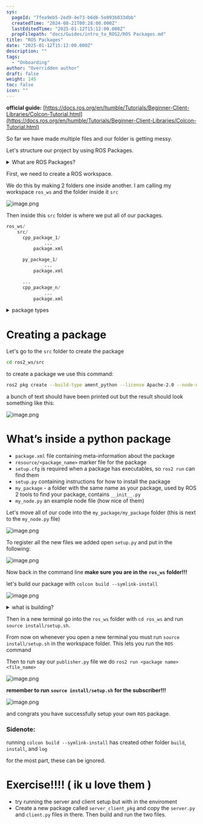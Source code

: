 ```yaml
---
sys:
  pageId: "7fea9eb5-2ed9-4e73-b6d6-5e093b833dbb"
  createdTime: "2024-08-21T00:28:00.000Z"
  lastEditedTime: "2025-01-12T15:12:00.000Z"
  propFilepath: "docs/Guides/intro_to_ROS2/ROS Packages.md"
title: "ROS Packages"
date: "2025-01-12T15:12:00.000Z"
description: ""
tags:
  - "Onboarding"
author: "Overridden author"
draft: false
weight: 145
toc: false
icon: ""
---
```


**official guide:** [https://docs.ros.org/en/humble/Tutorials/Beginner-Client-Libraries/Colcon-Tutorial.html](https://docs.ros.org/en/humble/Tutorials/Beginner-Client-Libraries/Colcon-Tutorial.html)

So far we have made multiple files and our folder is getting messy.

Let's structure our project by using ROS Packages.

<details>

<summary>What are ROS Packages?</summary>

ROS Packages are, as the name implies, packages of code that are highly sharable between ROS developers.

They consist of a folder, `package.xml` file, and source code

```python
      cpp_package_1/
		      ... imagine much code files here ..
          package.xml
```

</details>

First, we need to create a ROS workspace.

We do this by making 2 folders one inside another. I am calling my workspace `ros_ws` and the folder inside it `src`

![image.png](https://prod-files-secure.s3.us-west-2.amazonaws.com/d518164a-d88e-44d1-a4ee-3adb3bd8bce0/70706947-fd18-4537-a67b-e12946812d31/image.png?X-Amz-Algorithm=AWS4-HMAC-SHA256&X-Amz-Content-Sha256=UNSIGNED-PAYLOAD&X-Amz-Credential=ASIAZI2LB466TOY4BYSJ%2F20250224%2Fus-west-2%2Fs3%2Faws4_request&X-Amz-Date=20250224T140757Z&X-Amz-Expires=3600&X-Amz-Security-Token=IQoJb3JpZ2luX2VjEPX%2F%2F%2F%2F%2F%2F%2F%2F%2F%2FwEaCXVzLXdlc3QtMiJHMEUCIFYbHMXUY5qREVSU1kfS1Pngr2fT27wTKWboW36V3nuTAiEAkEScKY5f8bgtPyQ3v9q37S8s4GLqAfXiEfTGZmoS%2FWoq%2FwMILhAAGgw2Mzc0MjMxODM4MDUiDCfFXSEjQ19riw0F8CrcAxsgA7hJBqOrneA%2BYFfWamg3S1YUR0sh1Ag1kG4VOGvnfpOj%2BfmHpsbGDxdH1B2eQkz48sb%2F%2F2vIo2hHxQkumEYc5GxX%2F124G%2F6aAlaKRtL772Ch1rjezlgLBCPl%2FQA4grwvdSkzXdBsQK%2FhUzcyxohbS%2Bo%2B9rkPcNKnXzV8%2FfoSUtcyG6QbHbHvUdDG3%2BNL3rNB9%2F1K0cu5bGlp91%2FFKnmz%2Bc%2BsPGX5M%2FpiZjpU0m%2Ffxof2MkI94HtDsqu4bpBaFzGu%2BC%2F%2B6buYOfmd%2FtBQi2N7yhfHpbsOtGC9Kc073kLjPUcIUrLHOHVKGgCOctRvM%2Fu2WUH9HPSSQcYRoJrqrRbP7TYuw7gUR1aREDcrKq%2B0VEIS%2FoNohcXaLuvpl4j2xsUgcIMiWZ0VFqUs9DmWVG2W5hitQY9IcExbrST6fQsEa0wGguVxUzTespQ6OauCN%2FQoXUtAyNIdm%2B5AQrZA%2BpCrHpgHRbxuonbPYbu646bXMgMf8ioG1dib4NN%2B6FXzRcWJVmLRC4PG60fzAUHx%2FFLaiyTXQynAxZ8Sz3QAz5A2i1IBNyoDMdiIotDc5s7DTmIWWoQRWOIt6Nb6bcGooqwzf59YSm9xwjqLF3h362e7yyFoMxz0%2FE0C1yPFMN%2FW8b0GOqUBprPIxB1shAFX8nQfkjl3RMJAwImnDxm0fLXb0W3T9BtZg%2FAYFt0ruK3GX%2FxLgUBM%2B9AjHPj6d%2FNrNbez5YmMKWhoDwffqw1MHFTAeAUJTJpLcn4ALXzo4rg2VFz6feUOJASubt18aCdxnCMO6%2Bwrffrv7rCEsY5pFwiomJwJgX559T3RNgJ1SOT%2BZHrmPHg3UAw5%2BgaiHh9zGKAEeqUDP%2FJTGTUh&X-Amz-Signature=6d4afd2727e48942b37a89b86ee408220ebb098b4696ad68a771b0d3d682c1fc&X-Amz-SignedHeaders=host&x-id=GetObject)

Then inside this `src` folder is where we put all of our packages.

```python
ros_ws/
    src/
      cpp_package_1/
		      ...
          package.xml

      py_package_1/
		      ...
          package.xml

      ...
      cpp_package_n/
		      ...
          package.xml

```

<details>

<summary>package types</summary>

packages can be either `C++` or python.

the intern file structure is different for each but for this guide we will stick to creating python packages

</details>

# Creating a package

Let's go to the `src` folder to create the package

```bash
cd ros2_ws/src
```

to create a package we use this command:

```bash
ros2 pkg create --build-type ament_python --license Apache-2.0 --node-name my_node my_package
```

a bunch of text should have been printed out but the result should look something like this:

![image.png](https://prod-files-secure.s3.us-west-2.amazonaws.com/d518164a-d88e-44d1-a4ee-3adb3bd8bce0/e6cf1e3f-8512-4a3e-b131-079f800bf3e8/image.png?X-Amz-Algorithm=AWS4-HMAC-SHA256&X-Amz-Content-Sha256=UNSIGNED-PAYLOAD&X-Amz-Credential=ASIAZI2LB466TOY4BYSJ%2F20250224%2Fus-west-2%2Fs3%2Faws4_request&X-Amz-Date=20250224T140757Z&X-Amz-Expires=3600&X-Amz-Security-Token=IQoJb3JpZ2luX2VjEPX%2F%2F%2F%2F%2F%2F%2F%2F%2F%2FwEaCXVzLXdlc3QtMiJHMEUCIFYbHMXUY5qREVSU1kfS1Pngr2fT27wTKWboW36V3nuTAiEAkEScKY5f8bgtPyQ3v9q37S8s4GLqAfXiEfTGZmoS%2FWoq%2FwMILhAAGgw2Mzc0MjMxODM4MDUiDCfFXSEjQ19riw0F8CrcAxsgA7hJBqOrneA%2BYFfWamg3S1YUR0sh1Ag1kG4VOGvnfpOj%2BfmHpsbGDxdH1B2eQkz48sb%2F%2F2vIo2hHxQkumEYc5GxX%2F124G%2F6aAlaKRtL772Ch1rjezlgLBCPl%2FQA4grwvdSkzXdBsQK%2FhUzcyxohbS%2Bo%2B9rkPcNKnXzV8%2FfoSUtcyG6QbHbHvUdDG3%2BNL3rNB9%2F1K0cu5bGlp91%2FFKnmz%2Bc%2BsPGX5M%2FpiZjpU0m%2Ffxof2MkI94HtDsqu4bpBaFzGu%2BC%2F%2B6buYOfmd%2FtBQi2N7yhfHpbsOtGC9Kc073kLjPUcIUrLHOHVKGgCOctRvM%2Fu2WUH9HPSSQcYRoJrqrRbP7TYuw7gUR1aREDcrKq%2B0VEIS%2FoNohcXaLuvpl4j2xsUgcIMiWZ0VFqUs9DmWVG2W5hitQY9IcExbrST6fQsEa0wGguVxUzTespQ6OauCN%2FQoXUtAyNIdm%2B5AQrZA%2BpCrHpgHRbxuonbPYbu646bXMgMf8ioG1dib4NN%2B6FXzRcWJVmLRC4PG60fzAUHx%2FFLaiyTXQynAxZ8Sz3QAz5A2i1IBNyoDMdiIotDc5s7DTmIWWoQRWOIt6Nb6bcGooqwzf59YSm9xwjqLF3h362e7yyFoMxz0%2FE0C1yPFMN%2FW8b0GOqUBprPIxB1shAFX8nQfkjl3RMJAwImnDxm0fLXb0W3T9BtZg%2FAYFt0ruK3GX%2FxLgUBM%2B9AjHPj6d%2FNrNbez5YmMKWhoDwffqw1MHFTAeAUJTJpLcn4ALXzo4rg2VFz6feUOJASubt18aCdxnCMO6%2Bwrffrv7rCEsY5pFwiomJwJgX559T3RNgJ1SOT%2BZHrmPHg3UAw5%2BgaiHh9zGKAEeqUDP%2FJTGTUh&X-Amz-Signature=710e3d4a7590309dc5b5ca20f4a4ae490cdd53a58b71cae4d574523a4b2b57ec&X-Amz-SignedHeaders=host&x-id=GetObject)

# What’s inside a python package

- `package.xml` file containing meta-information about the package
- `resource/<package_name>` marker file for the package
- `setup.cfg` is required when a package has executables, so `ros2 run` can find them
- `setup.py` containing instructions for how to install the package
- `my_package` - a folder with the same name as your package, used by ROS 2 tools to find your package, contains `__init__.py`
- `my_node.py` an example node file (how nice of them)

Let's move all of our code into the `my_package/my_package` folder (this is next to the `my_node.py` file)

![image.png](https://prod-files-secure.s3.us-west-2.amazonaws.com/d518164a-d88e-44d1-a4ee-3adb3bd8bce0/9ce58f11-0da9-4d3e-b86d-506a9685d378/image.png?X-Amz-Algorithm=AWS4-HMAC-SHA256&X-Amz-Content-Sha256=UNSIGNED-PAYLOAD&X-Amz-Credential=ASIAZI2LB466TOY4BYSJ%2F20250224%2Fus-west-2%2Fs3%2Faws4_request&X-Amz-Date=20250224T140757Z&X-Amz-Expires=3600&X-Amz-Security-Token=IQoJb3JpZ2luX2VjEPX%2F%2F%2F%2F%2F%2F%2F%2F%2F%2FwEaCXVzLXdlc3QtMiJHMEUCIFYbHMXUY5qREVSU1kfS1Pngr2fT27wTKWboW36V3nuTAiEAkEScKY5f8bgtPyQ3v9q37S8s4GLqAfXiEfTGZmoS%2FWoq%2FwMILhAAGgw2Mzc0MjMxODM4MDUiDCfFXSEjQ19riw0F8CrcAxsgA7hJBqOrneA%2BYFfWamg3S1YUR0sh1Ag1kG4VOGvnfpOj%2BfmHpsbGDxdH1B2eQkz48sb%2F%2F2vIo2hHxQkumEYc5GxX%2F124G%2F6aAlaKRtL772Ch1rjezlgLBCPl%2FQA4grwvdSkzXdBsQK%2FhUzcyxohbS%2Bo%2B9rkPcNKnXzV8%2FfoSUtcyG6QbHbHvUdDG3%2BNL3rNB9%2F1K0cu5bGlp91%2FFKnmz%2Bc%2BsPGX5M%2FpiZjpU0m%2Ffxof2MkI94HtDsqu4bpBaFzGu%2BC%2F%2B6buYOfmd%2FtBQi2N7yhfHpbsOtGC9Kc073kLjPUcIUrLHOHVKGgCOctRvM%2Fu2WUH9HPSSQcYRoJrqrRbP7TYuw7gUR1aREDcrKq%2B0VEIS%2FoNohcXaLuvpl4j2xsUgcIMiWZ0VFqUs9DmWVG2W5hitQY9IcExbrST6fQsEa0wGguVxUzTespQ6OauCN%2FQoXUtAyNIdm%2B5AQrZA%2BpCrHpgHRbxuonbPYbu646bXMgMf8ioG1dib4NN%2B6FXzRcWJVmLRC4PG60fzAUHx%2FFLaiyTXQynAxZ8Sz3QAz5A2i1IBNyoDMdiIotDc5s7DTmIWWoQRWOIt6Nb6bcGooqwzf59YSm9xwjqLF3h362e7yyFoMxz0%2FE0C1yPFMN%2FW8b0GOqUBprPIxB1shAFX8nQfkjl3RMJAwImnDxm0fLXb0W3T9BtZg%2FAYFt0ruK3GX%2FxLgUBM%2B9AjHPj6d%2FNrNbez5YmMKWhoDwffqw1MHFTAeAUJTJpLcn4ALXzo4rg2VFz6feUOJASubt18aCdxnCMO6%2Bwrffrv7rCEsY5pFwiomJwJgX559T3RNgJ1SOT%2BZHrmPHg3UAw5%2BgaiHh9zGKAEeqUDP%2FJTGTUh&X-Amz-Signature=a171273b3c956f1ca20887f452e5e7d13056b1568ecfe6aa5d31e6c0a042b2ab&X-Amz-SignedHeaders=host&x-id=GetObject)

To register all the new files we added open `setup.py` and put in the following:

![image.png](https://prod-files-secure.s3.us-west-2.amazonaws.com/d518164a-d88e-44d1-a4ee-3adb3bd8bce0/1cd7c262-4cae-4496-9d75-c178537d24a2/image.png?X-Amz-Algorithm=AWS4-HMAC-SHA256&X-Amz-Content-Sha256=UNSIGNED-PAYLOAD&X-Amz-Credential=ASIAZI2LB466TOY4BYSJ%2F20250224%2Fus-west-2%2Fs3%2Faws4_request&X-Amz-Date=20250224T140757Z&X-Amz-Expires=3600&X-Amz-Security-Token=IQoJb3JpZ2luX2VjEPX%2F%2F%2F%2F%2F%2F%2F%2F%2F%2FwEaCXVzLXdlc3QtMiJHMEUCIFYbHMXUY5qREVSU1kfS1Pngr2fT27wTKWboW36V3nuTAiEAkEScKY5f8bgtPyQ3v9q37S8s4GLqAfXiEfTGZmoS%2FWoq%2FwMILhAAGgw2Mzc0MjMxODM4MDUiDCfFXSEjQ19riw0F8CrcAxsgA7hJBqOrneA%2BYFfWamg3S1YUR0sh1Ag1kG4VOGvnfpOj%2BfmHpsbGDxdH1B2eQkz48sb%2F%2F2vIo2hHxQkumEYc5GxX%2F124G%2F6aAlaKRtL772Ch1rjezlgLBCPl%2FQA4grwvdSkzXdBsQK%2FhUzcyxohbS%2Bo%2B9rkPcNKnXzV8%2FfoSUtcyG6QbHbHvUdDG3%2BNL3rNB9%2F1K0cu5bGlp91%2FFKnmz%2Bc%2BsPGX5M%2FpiZjpU0m%2Ffxof2MkI94HtDsqu4bpBaFzGu%2BC%2F%2B6buYOfmd%2FtBQi2N7yhfHpbsOtGC9Kc073kLjPUcIUrLHOHVKGgCOctRvM%2Fu2WUH9HPSSQcYRoJrqrRbP7TYuw7gUR1aREDcrKq%2B0VEIS%2FoNohcXaLuvpl4j2xsUgcIMiWZ0VFqUs9DmWVG2W5hitQY9IcExbrST6fQsEa0wGguVxUzTespQ6OauCN%2FQoXUtAyNIdm%2B5AQrZA%2BpCrHpgHRbxuonbPYbu646bXMgMf8ioG1dib4NN%2B6FXzRcWJVmLRC4PG60fzAUHx%2FFLaiyTXQynAxZ8Sz3QAz5A2i1IBNyoDMdiIotDc5s7DTmIWWoQRWOIt6Nb6bcGooqwzf59YSm9xwjqLF3h362e7yyFoMxz0%2FE0C1yPFMN%2FW8b0GOqUBprPIxB1shAFX8nQfkjl3RMJAwImnDxm0fLXb0W3T9BtZg%2FAYFt0ruK3GX%2FxLgUBM%2B9AjHPj6d%2FNrNbez5YmMKWhoDwffqw1MHFTAeAUJTJpLcn4ALXzo4rg2VFz6feUOJASubt18aCdxnCMO6%2Bwrffrv7rCEsY5pFwiomJwJgX559T3RNgJ1SOT%2BZHrmPHg3UAw5%2BgaiHh9zGKAEeqUDP%2FJTGTUh&X-Amz-Signature=64061da6d7e3a3a23a9aa06c58e28a397624b8d3eef14dacd09b173bcfac880f&X-Amz-SignedHeaders=host&x-id=GetObject)

Now back in the command line **make sure you are in the** **`ros_ws`** **folder!!!**

let's build our package with `colcon build --symlink-install`

![image.png](https://prod-files-secure.s3.us-west-2.amazonaws.com/d518164a-d88e-44d1-a4ee-3adb3bd8bce0/2f2a0d27-b173-48fd-b189-5f5c0ce65619/image.png?X-Amz-Algorithm=AWS4-HMAC-SHA256&X-Amz-Content-Sha256=UNSIGNED-PAYLOAD&X-Amz-Credential=ASIAZI2LB466TOY4BYSJ%2F20250224%2Fus-west-2%2Fs3%2Faws4_request&X-Amz-Date=20250224T140757Z&X-Amz-Expires=3600&X-Amz-Security-Token=IQoJb3JpZ2luX2VjEPX%2F%2F%2F%2F%2F%2F%2F%2F%2F%2FwEaCXVzLXdlc3QtMiJHMEUCIFYbHMXUY5qREVSU1kfS1Pngr2fT27wTKWboW36V3nuTAiEAkEScKY5f8bgtPyQ3v9q37S8s4GLqAfXiEfTGZmoS%2FWoq%2FwMILhAAGgw2Mzc0MjMxODM4MDUiDCfFXSEjQ19riw0F8CrcAxsgA7hJBqOrneA%2BYFfWamg3S1YUR0sh1Ag1kG4VOGvnfpOj%2BfmHpsbGDxdH1B2eQkz48sb%2F%2F2vIo2hHxQkumEYc5GxX%2F124G%2F6aAlaKRtL772Ch1rjezlgLBCPl%2FQA4grwvdSkzXdBsQK%2FhUzcyxohbS%2Bo%2B9rkPcNKnXzV8%2FfoSUtcyG6QbHbHvUdDG3%2BNL3rNB9%2F1K0cu5bGlp91%2FFKnmz%2Bc%2BsPGX5M%2FpiZjpU0m%2Ffxof2MkI94HtDsqu4bpBaFzGu%2BC%2F%2B6buYOfmd%2FtBQi2N7yhfHpbsOtGC9Kc073kLjPUcIUrLHOHVKGgCOctRvM%2Fu2WUH9HPSSQcYRoJrqrRbP7TYuw7gUR1aREDcrKq%2B0VEIS%2FoNohcXaLuvpl4j2xsUgcIMiWZ0VFqUs9DmWVG2W5hitQY9IcExbrST6fQsEa0wGguVxUzTespQ6OauCN%2FQoXUtAyNIdm%2B5AQrZA%2BpCrHpgHRbxuonbPYbu646bXMgMf8ioG1dib4NN%2B6FXzRcWJVmLRC4PG60fzAUHx%2FFLaiyTXQynAxZ8Sz3QAz5A2i1IBNyoDMdiIotDc5s7DTmIWWoQRWOIt6Nb6bcGooqwzf59YSm9xwjqLF3h362e7yyFoMxz0%2FE0C1yPFMN%2FW8b0GOqUBprPIxB1shAFX8nQfkjl3RMJAwImnDxm0fLXb0W3T9BtZg%2FAYFt0ruK3GX%2FxLgUBM%2B9AjHPj6d%2FNrNbez5YmMKWhoDwffqw1MHFTAeAUJTJpLcn4ALXzo4rg2VFz6feUOJASubt18aCdxnCMO6%2Bwrffrv7rCEsY5pFwiomJwJgX559T3RNgJ1SOT%2BZHrmPHg3UAw5%2BgaiHh9zGKAEeqUDP%2FJTGTUh&X-Amz-Signature=4104a2af248ec5cd9054c86e4b10e20403d4c5847740d72aa5b1e6907b609faf&X-Amz-SignedHeaders=host&x-id=GetObject)

<details>

<summary>what is building?</summary>

if you are a CS major at Rose-Hulman you will learn the answer to this in CSSE132

but TLDR; is it combines all the code files into one program that can be run easily 

</details>

Then in a new terminal go into the `ros_ws` folder with `cd ros_ws` and run `source install/setup.sh`. 

From now on whenever you open a new terminal you must run `source install/setup.sh` in the workspace folder. This lets you run the `ROS` command

Then to run say our `publisher.py` file we do `ros2 run <package name> <file_name>`

![image.png](https://prod-files-secure.s3.us-west-2.amazonaws.com/d518164a-d88e-44d1-a4ee-3adb3bd8bce0/4f4b1219-3a44-4632-aa0a-ce3471699f59/image.png?X-Amz-Algorithm=AWS4-HMAC-SHA256&X-Amz-Content-Sha256=UNSIGNED-PAYLOAD&X-Amz-Credential=ASIAZI2LB466TOY4BYSJ%2F20250224%2Fus-west-2%2Fs3%2Faws4_request&X-Amz-Date=20250224T140757Z&X-Amz-Expires=3600&X-Amz-Security-Token=IQoJb3JpZ2luX2VjEPX%2F%2F%2F%2F%2F%2F%2F%2F%2F%2FwEaCXVzLXdlc3QtMiJHMEUCIFYbHMXUY5qREVSU1kfS1Pngr2fT27wTKWboW36V3nuTAiEAkEScKY5f8bgtPyQ3v9q37S8s4GLqAfXiEfTGZmoS%2FWoq%2FwMILhAAGgw2Mzc0MjMxODM4MDUiDCfFXSEjQ19riw0F8CrcAxsgA7hJBqOrneA%2BYFfWamg3S1YUR0sh1Ag1kG4VOGvnfpOj%2BfmHpsbGDxdH1B2eQkz48sb%2F%2F2vIo2hHxQkumEYc5GxX%2F124G%2F6aAlaKRtL772Ch1rjezlgLBCPl%2FQA4grwvdSkzXdBsQK%2FhUzcyxohbS%2Bo%2B9rkPcNKnXzV8%2FfoSUtcyG6QbHbHvUdDG3%2BNL3rNB9%2F1K0cu5bGlp91%2FFKnmz%2Bc%2BsPGX5M%2FpiZjpU0m%2Ffxof2MkI94HtDsqu4bpBaFzGu%2BC%2F%2B6buYOfmd%2FtBQi2N7yhfHpbsOtGC9Kc073kLjPUcIUrLHOHVKGgCOctRvM%2Fu2WUH9HPSSQcYRoJrqrRbP7TYuw7gUR1aREDcrKq%2B0VEIS%2FoNohcXaLuvpl4j2xsUgcIMiWZ0VFqUs9DmWVG2W5hitQY9IcExbrST6fQsEa0wGguVxUzTespQ6OauCN%2FQoXUtAyNIdm%2B5AQrZA%2BpCrHpgHRbxuonbPYbu646bXMgMf8ioG1dib4NN%2B6FXzRcWJVmLRC4PG60fzAUHx%2FFLaiyTXQynAxZ8Sz3QAz5A2i1IBNyoDMdiIotDc5s7DTmIWWoQRWOIt6Nb6bcGooqwzf59YSm9xwjqLF3h362e7yyFoMxz0%2FE0C1yPFMN%2FW8b0GOqUBprPIxB1shAFX8nQfkjl3RMJAwImnDxm0fLXb0W3T9BtZg%2FAYFt0ruK3GX%2FxLgUBM%2B9AjHPj6d%2FNrNbez5YmMKWhoDwffqw1MHFTAeAUJTJpLcn4ALXzo4rg2VFz6feUOJASubt18aCdxnCMO6%2Bwrffrv7rCEsY5pFwiomJwJgX559T3RNgJ1SOT%2BZHrmPHg3UAw5%2BgaiHh9zGKAEeqUDP%2FJTGTUh&X-Amz-Signature=8e4c532ac446191381612108a4838b2f97a6caba820883b8b0b4968f97de0c4f&X-Amz-SignedHeaders=host&x-id=GetObject)

**remember to run** **`source install/setup.sh`** **for the subscriber!!!**

![image.png](https://prod-files-secure.s3.us-west-2.amazonaws.com/d518164a-d88e-44d1-a4ee-3adb3bd8bce0/02121119-dad4-49ec-8356-c956108b4243/image.png?X-Amz-Algorithm=AWS4-HMAC-SHA256&X-Amz-Content-Sha256=UNSIGNED-PAYLOAD&X-Amz-Credential=ASIAZI2LB466TOY4BYSJ%2F20250224%2Fus-west-2%2Fs3%2Faws4_request&X-Amz-Date=20250224T140757Z&X-Amz-Expires=3600&X-Amz-Security-Token=IQoJb3JpZ2luX2VjEPX%2F%2F%2F%2F%2F%2F%2F%2F%2F%2FwEaCXVzLXdlc3QtMiJHMEUCIFYbHMXUY5qREVSU1kfS1Pngr2fT27wTKWboW36V3nuTAiEAkEScKY5f8bgtPyQ3v9q37S8s4GLqAfXiEfTGZmoS%2FWoq%2FwMILhAAGgw2Mzc0MjMxODM4MDUiDCfFXSEjQ19riw0F8CrcAxsgA7hJBqOrneA%2BYFfWamg3S1YUR0sh1Ag1kG4VOGvnfpOj%2BfmHpsbGDxdH1B2eQkz48sb%2F%2F2vIo2hHxQkumEYc5GxX%2F124G%2F6aAlaKRtL772Ch1rjezlgLBCPl%2FQA4grwvdSkzXdBsQK%2FhUzcyxohbS%2Bo%2B9rkPcNKnXzV8%2FfoSUtcyG6QbHbHvUdDG3%2BNL3rNB9%2F1K0cu5bGlp91%2FFKnmz%2Bc%2BsPGX5M%2FpiZjpU0m%2Ffxof2MkI94HtDsqu4bpBaFzGu%2BC%2F%2B6buYOfmd%2FtBQi2N7yhfHpbsOtGC9Kc073kLjPUcIUrLHOHVKGgCOctRvM%2Fu2WUH9HPSSQcYRoJrqrRbP7TYuw7gUR1aREDcrKq%2B0VEIS%2FoNohcXaLuvpl4j2xsUgcIMiWZ0VFqUs9DmWVG2W5hitQY9IcExbrST6fQsEa0wGguVxUzTespQ6OauCN%2FQoXUtAyNIdm%2B5AQrZA%2BpCrHpgHRbxuonbPYbu646bXMgMf8ioG1dib4NN%2B6FXzRcWJVmLRC4PG60fzAUHx%2FFLaiyTXQynAxZ8Sz3QAz5A2i1IBNyoDMdiIotDc5s7DTmIWWoQRWOIt6Nb6bcGooqwzf59YSm9xwjqLF3h362e7yyFoMxz0%2FE0C1yPFMN%2FW8b0GOqUBprPIxB1shAFX8nQfkjl3RMJAwImnDxm0fLXb0W3T9BtZg%2FAYFt0ruK3GX%2FxLgUBM%2B9AjHPj6d%2FNrNbez5YmMKWhoDwffqw1MHFTAeAUJTJpLcn4ALXzo4rg2VFz6feUOJASubt18aCdxnCMO6%2Bwrffrv7rCEsY5pFwiomJwJgX559T3RNgJ1SOT%2BZHrmPHg3UAw5%2BgaiHh9zGKAEeqUDP%2FJTGTUh&X-Amz-Signature=b92e09f63e1216fdffd186fdf01f315bab23f47c7be068c5aec8efd4731f46ff&X-Amz-SignedHeaders=host&x-id=GetObject)

and congrats you have successfully setup your own `ROS` package.

### Sidenote:

running `colcon build --symlink-install` has created other folder `build`, `install`, and `log`

for the most part, these can be ignored.

# Exercise!!!! ( ik u love them )

- try running the server and client setup but with in the enviroment
- Create a new package called `server_client_pkg` and copy the `server.py` and `client.py` files in there. Then build and run the two files.
